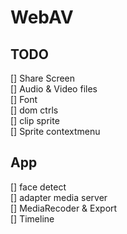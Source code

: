 # WebAV

## TODO
[] Share Screen  
[] Audio & Video files  
[] Font  
[] dom ctrls  
[] clip sprite  
[] Sprite contextmenu  

## App
[] face detect  
[] adapter media server  
[] MediaRecoder & Export  
[] Timeline   

